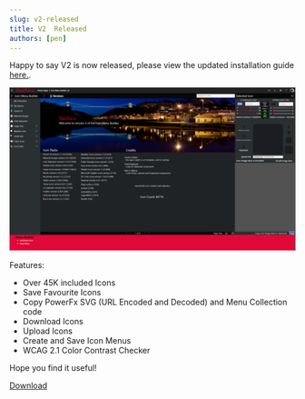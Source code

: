 ```yaml
---
slug: v2-released
title: V2  Released
authors: [pen]
---
```


Happy to say V2 is now released, please view the updated installation guide [here.](./docs/getting-started/installation).

![Icon Menu Builder V2](../docs/assets/home-screen.png)

Features:
* Over 45K included Icons
* Save Favourite Icons
* Copy PowerFx SVG (URL Encoded and Decoded) and Menu Collection code
* Download Icons
* Upload Icons
* Create and Save Icon Menus
* WCAG 2.1 Color Contrast Checker

Hope you find it useful!

[Download](https://github.com/P3N-101/icon-menu-builder/releases/tag/v2.0.0.11)